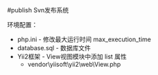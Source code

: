 #publish Svn发布系统

环境配置：
+ php.ini - 修改最大运行时间 max_execution_time
+ database.sql - 数据库文件 
+ Yii2框架 - View视图模块中添加 list 属性
  + vendor\yiisoft\yii2\web\View.php